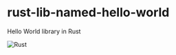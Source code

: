 # rust-lib-named-hello-world
Hello World library in Rust

![Rust](https://github.com/intrepion/rust-lib-named-hello-world/actions/workflows/rust.yml/badge.svg?branch=main)
